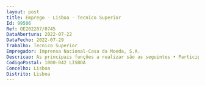 ```yaml
--- 
layout: post
title: Emprego - Lisboa - Tecnico Superior
Id: 99506
Ref: OE202207/0745
DataAbertura: 2022-07-22
DataFecho: 2022-07-29
Trabalho: Tecnico Superior
Empregador: Imprensa Nacional-Casa da Moeda, S.A.
Descricao: As principais funções a realizar são as seguintes • Participação coordenação de projetos de desmaterialização de processos   nomeadamente no desenho, implementação configuração, e manutenção de sistemas informáticos para dar suporte à reengenharia de processos • Dar formação e suporte aos utilizadores das respetivas ferramentas.
CodigoPostal: 1000-042 LISBOA
Concelho: Lisboa
Distrito: Lisboa
--- 
```

